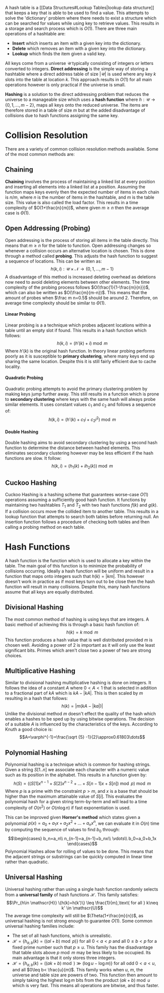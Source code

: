 A hash table is a [[Data Structures#Lookup Tables|lookup data structure]] that keeps a key that is able to be used to find a value. This attempts to solve the 'dictionary' problem where there needs to exist a structure which can be searched for values while using key to retrieve values. This results in a storage and search process which is $O(1)$. There are three main operations of a hashtable are:
- **Insert** which inserts an item with a given key into the dictionary.
- **Delete** which removes an item with a given key into the dictionary.
- **Lookup** which finds the item given a valid key.

All keys come from a universe $\mathscr{U}$ typically consisting of integers or letters converted to integers. **Direct addressing** is the simple way of storing a hashtable where a direct address table of size $|\mathscr{U}|$ is used where any key $k$ slots into the table at location $k$. This approach results in $O(1)$ for all main operations however is only practical if the universe is small.

**Hashing** is a solution to the direct addressing problem that reduces the universe to a manageable size which uses a **hash function** where $h:\mathscr{U}\to \{0,1,\dots,m-2\}$, maps all keys onto the reduced universe. The items are therefore stored in a table of size $m$ but at the added disadvantage of collisions due to hash functions assigning the same key.

# Collision Resolution
There are a variety of common collision resolution methods available. Some of the most common methods are:

## Chaining
**Chaining** involves the process of maintaining a linked list at every position and inserting all elements into a linked list at a position. Assuming the function maps keys evenly then the expected number of items in each chain is $n/m$, where $n$ is the number of items in the hashtable, and $m$ is the table size. This value is also called the load factor. This results in a time complexity of $O(1+\frac{n}{m})$, where given $m \geq n$ then the average case is $\Theta(1)$.

## Open Addressing (Probing)
Open addressing is the process of storing all items in the table directly. This means that $m \geq n$ for the table to function. Open addressing changes so whenever a collision occurs an alternative location is chosen. This is done through a method called **probing**. This adjusts the hash function to suggest a sequence of locations. This can be written as:
$$h(k,i):\mathscr{U}\times \mathscr{N}\to \{0,1,\dots,m-1\}$$
A disadvantage of this method is increased deleting overhead as deletions now need to avoid deleting elements between other elements. The time complexity of the probing process follows $O(\frac{1}{1-\frac{m}{n}})$, which can also be written as $O(\frac{m}{m-n})$. This means that the amount of probes when $\frac m n=0.5$ should be around 2. Therefore, on average time complexity should be similar to $\Theta(1)$.

#### Linear Probing
Linear probing is a a technique which probes adjacent locations within a table until an empty slot if found. This results in a hash function which follows:
$$h(k,i)=(h'(k)+i)\bmod m$$
Where $h'(k)$ is the original hash function. In theory linear probing performs poorly as it is susceptible to **primary clustering**, where many keys end up sharing the same location. Despite this it is still fairly efficient due to cache locality.

#### Quadratic Probing
Quadratic probing attempts to avoid the primary clustering problem by making keys jump further away. This still results in a function which is prone to **secondary clustering** where keys with the same hash will always probe similar elements. It uses constant values $c_1$ and $c_2$ and follows a sequence of:
$$h(k,i)=(h'(k)+c_1i+c_2i^2)\bmod m$$

#### Double Hashing
Double hashing aims to avoid secondary clustering by using a second hash function to determine the distance between hashed elements. This eliminates secondary clustering however may be less efficient if the hash functions are slow. It follow:
$$h(k,i)=(h_1(k)+ih_2(k))\bmod m$$

## Cuckoo Hashing
Cuckoo Hashing is a hashing scheme that guarantees worse-case $O(1)$ operations assuming a sufficiently good hash function. It functions by maintaining two hashtables $T_1$ and $T_2$ with two hash functions $f(k)$ and $g(k)$. If a collision occurs move the collided item to another table. This results in a lookup function that attempts to search both tables before returning null. An insertion function follows a procedure of checking both tables and then calling a probing method on each table.

# Hash Functions
A hash function is the function which is used to allocate a key within the table. The main goal of this function is to minimize the probability of collisions occurring. Ideally a hash function will be uniform and result in a function that maps onto integers such that $h(k)=|km|$. This however doesn't work in practice as if most keys turn out to be close then the hash function will result in many collisions. Despite this, many hash functions assume that all keys are equally distributed.

## Divisional Hashing
The most common method of hashing is using keys that are integers. A basic method of achieving this is through a basic hash function of:
$$h(k)=k\bmod m$$
This function produces a hash value that is well distributed provided $m$ is chosen well. Avoiding a power of 2 is important as it will only use the least significant bits. Primes which aren't close two a power of two are strong choices.

## Multiplicative Hashing
Similar to divisional hashing multiplicative hashing is done on integers. It follows the idea of a constant $A$ where $0<A<1$ that is selected in addition to a fractional part of $kA$ which is $kA-|kA|$. This is then scaled by $m$ resulting in a hash that follows:
$$h(k)=|m(kA-|ka|)|$$
Unlike the divisional method $m$ doesn't effect the quality of the hash which enables a hashes to be sped up by using bitwise operations. The decision of a suitable $A$ is influenced by the characteristics of the keys. According to Knuth a good choice is:
$$A=\varphi^{-1}=\frac{\sqrt {5} -1}{2}\approx0.61803\dots$$
## Polynomial Hashing
Polynomial hashing is a technique which is common for hashing strings. Given a string $S[1..n]$ we associate each character with a numeric value such as its position in the alphabet. This results in a function given by:
$$h(S)=((S[1]x^{n-1}+S[2]x^{n-2}+\dots+S[n-1]x+S[n]) \bmod p)\bmod m$$
Where $p$ is a prime with the constraint $p>m$, and $x$ is a base that should be higher than the maximum attainable value of $S[i]$. This evaluates the polynomial hash for a given string term-by-term and will lead to a time complexity of $O(n^2)$ or $O(n\log n)$ if fast exponentiation is used.

This can be improved given **Horner's method** which states given a polynomial $p(x)=a_0+a_1x+a_2x^2+\dots+a_nx^n$, we can evaluate it in $O(n)$ time by computing the sequence of values to find $b_0$ through:
$$\begin{cases}
b_n=a_n\\
n_{n-1}=a_{n-1}+b_nx\\
\vdots\\
b_0=a_0+b_1x
\end{cases}$$
Polynomial Hashes allow for rolling of values to be done. This means that the adjacent strings or substrings can be quickly computed in linear time rather than quadratic.

## Universal Hashing
Universal hashing rather than using a single hash function randomly selects from a **universal family** of hash functions $\mathscr{H}$. This family satisfies:
$$\Pr_{h\in \mathscr{H}} \{h(k)=h(k')\} \leq \frac{1}{m},\text{ for all } k\neq k' \in \mathscr{U}$$
The average time complexity will still be $\Theta(1+\frac{m}{n})$, as universal hashing is not strong enough to guarantee $O(1)$. Some common universal hashing families include:
- The set of all hash functions, which is unrealistic.
- $\mathscr{H}= \{h_{a,b}(k)=\big( (al+b) \bmod p \big)\}$ for all $0<a<p$ and all $0\leq b<p$ for a fixed prime number such that $p \geq u$. This family has the disadvantage that table slots above $p\bmod m$ may be less likely to be occupied. Its main advantage is that it only stores three integers.
- $\mathscr{H}= \{h_{a,b}(k)=((ak+b) \bmod) \gg (\log u - \log m)\}$ for all odd $0<a<u$, and all $0\leq b< \frac{u}{m}$. This family works when $u$, $m$, the universe and table size are powers of two. This function then amount to simply taking the highest $\log m$ bits from the product $(ak+b)\bmod u$  which is very fast. This means all operations are bitwise, and thus faster.
